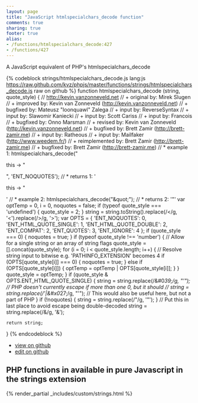 ```yaml
---
layout: page
title: "JavaScript htmlspecialchars_decode function"
comments: true
sharing: true
footer: true
alias:
- /functions/htmlspecialchars_decode:427
- /functions/427
---
```

<!-- Generated by Rakefile:build -->
A JavaScript equivalent of PHP's htmlspecialchars_decode

{% codeblock strings/htmlspecialchars_decode.js lang:js https://raw.github.com/kvz/phpjs/master/functions/strings/htmlspecialchars_decode.js raw on github %}
function htmlspecialchars_decode (string, quote_style) {
    // http://kevin.vanzonneveld.net
    // +   original by: Mirek Slugen
    // +   improved by: Kevin van Zonneveld (http://kevin.vanzonneveld.net)
    // +   bugfixed by: Mateusz "loonquawl" Zalega
    // +      input by: ReverseSyntax
    // +      input by: Slawomir Kaniecki
    // +      input by: Scott Cariss
    // +      input by: Francois
    // +   bugfixed by: Onno Marsman
    // +    revised by: Kevin van Zonneveld (http://kevin.vanzonneveld.net)
    // +   bugfixed by: Brett Zamir (http://brett-zamir.me)
    // +      input by: Ratheous
    // +      input by: Mailfaker (http://www.weedem.fr/)
    // +      reimplemented by: Brett Zamir (http://brett-zamir.me)
    // +    bugfixed by: Brett Zamir (http://brett-zamir.me)
    // *     example 1: htmlspecialchars_decode("<p>this -&gt; &quot;</p>", 'ENT_NOQUOTES');
    // *     returns 1: '<p>this -> &quot;</p>'
    // *     example 2: htmlspecialchars_decode("&amp;quot;");
    // *     returns 2: '&quot;'
    var optTemp = 0,
        i = 0,
        noquotes = false;
    if (typeof quote_style === 'undefined') {
        quote_style = 2;
    }
    string = string.toString().replace(/&lt;/g, '<').replace(/&gt;/g, '>');
    var OPTS = {
        'ENT_NOQUOTES': 0,
        'ENT_HTML_QUOTE_SINGLE': 1,
        'ENT_HTML_QUOTE_DOUBLE': 2,
        'ENT_COMPAT': 2,
        'ENT_QUOTES': 3,
        'ENT_IGNORE': 4
    };
    if (quote_style === 0) {
        noquotes = true;
    }
    if (typeof quote_style !== 'number') { // Allow for a single string or an array of string flags
        quote_style = [].concat(quote_style);
        for (i = 0; i < quote_style.length; i++) {
            // Resolve string input to bitwise e.g. 'PATHINFO_EXTENSION' becomes 4
            if (OPTS[quote_style[i]] === 0) {
                noquotes = true;
            } else if (OPTS[quote_style[i]]) {
                optTemp = optTemp | OPTS[quote_style[i]];
            }
        }
        quote_style = optTemp;
    }
    if (quote_style & OPTS.ENT_HTML_QUOTE_SINGLE) {
        string = string.replace(/&#0*39;/g, "'"); // PHP doesn't currently escape if more than one 0, but it should
        // string = string.replace(/&apos;|&#x0*27;/g, "'"); // This would also be useful here, but not a part of PHP
    }
    if (!noquotes) {
        string = string.replace(/&quot;/g, '"');
    }
    // Put this in last place to avoid escape being double-decoded
    string = string.replace(/&amp;/g, '&');

    return string;
}
{% endcodeblock %}

 - [view on github](https://github.com/kvz/phpjs/blob/master/functions/strings/htmlspecialchars_decode.js)
 - [edit on github](https://github.com/kvz/phpjs/edit/master/functions/strings/htmlspecialchars_decode.js)

## PHP functions in available in pure Javascript in the strings extension
{% render_partial _includes/custom/strings.html %}
